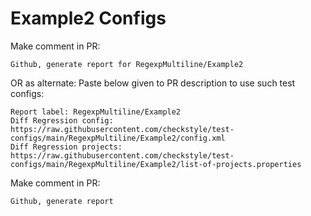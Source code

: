 # Example2 Configs
Make comment in PR:
```
Github, generate report for RegexpMultiline/Example2
```
OR as alternate:
Paste below given to PR description to use such test configs:
```
Report label: RegexpMultiline/Example2
Diff Regression config: https://raw.githubusercontent.com/checkstyle/test-configs/main/RegexpMultiline/Example2/config.xml
Diff Regression projects: https://raw.githubusercontent.com/checkstyle/test-configs/main/RegexpMultiline/Example2/list-of-projects.properties
```
Make comment in PR:
```
Github, generate report
```
